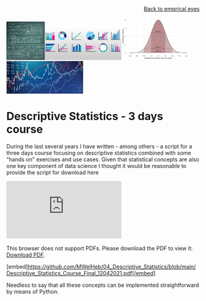 <p align="right"> <a href="https://github.com/MWelHeb/empirical_eyes/blob/master/README.md">Back to emprical eyes</a> </p>

<img src = "Statistics_4.jpg" width="100"><img src = "Statistics_1.jfif" width="200"><img src = "Statistics_2.png" width="180"><img src = "Statistics_3.jfif" width="200">

# <a name="id0"></a>Descriptive Statistics - 3 days course 

During the last several years I have written - among others - a script for a three days course focusing on descriptive statistics combined with some "hands on" exercises and use cases. Given that statistical concepts are also one key component of data science I thought it would be reasonable to provide the script for download here

<object data="https://github.com/MWelHeb/04_Descriptive_Statistics/blob/main/Descriptive_Statistics_Course_Final_12042021.pdf" type="application/pdf" width="700px" height="700px">
    <embed src="https://github.com/MWelHeb/04_Descriptive_Statistics/blob/main/Descriptive_Statistics_Course_Final_12042021.pdf">
        <p>This browser does not support PDFs. Please download the PDF to view it: <a href="https://github.com/MWelHeb/04_Descriptive_Statistics/blob/main/Descriptive_Statistics_Course_Final_12042021.pdf">Download PDF</a>.</p>
    </embed>
</object>

[embed]https://github.com/MWelHeb/04_Descriptive_Statistics/blob/main/Descriptive_Statistics_Course_Final_12042021.pdf[/embed]

Needless to say that all these concepts can be implemented straightforward by means of Python. 

